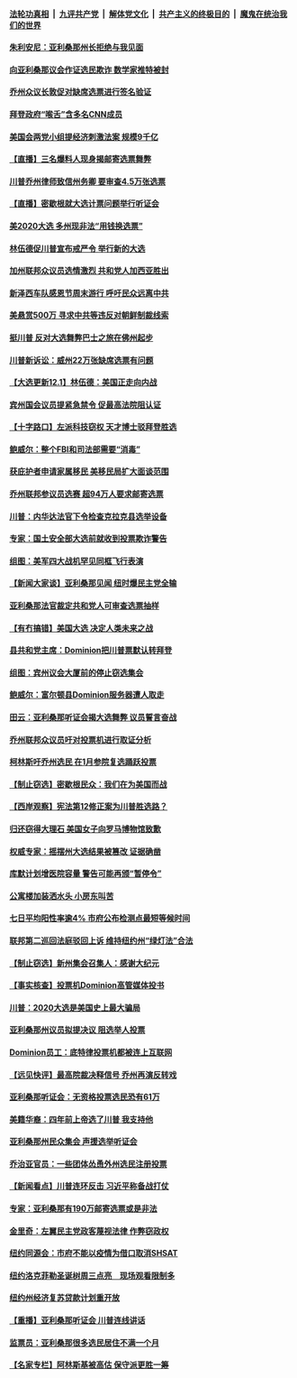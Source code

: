 ####  [法轮功真相](../../../../basic/blob/master/README.md?t=12020531) &nbsp;|&nbsp; [九评共产党](../../../../9ping.md/blob/master/README.md?t=12020531) &nbsp;|&nbsp; [解体党文化](../../../../jtdwh.md/blob/master/README.md?t=12020531)  &nbsp;|&nbsp; [共产主义的终极目的](../../../../gczydzjmd.md/blob/master/README.md?t=12020531) &nbsp;|&nbsp; [魔鬼在统治我们的世界](../../../../mgztzwmdsj.md/blob/master/README.md?t=12020531) 

#### [朱利安尼：亚利桑那州长拒绝与我见面](../pages/nsc412/n12588740.md?t=12020531) 

#### [向亚利桑那议会作证选民欺诈 数学家推特被封](../pages/nsc412/n12588799.md?t=12020531) 

#### [乔州众议长敦促对缺席选票进行签名验证](../pages/nsc412/n12588788.md?t=12020531) 

#### [拜登政府“喉舌”含多名CNN成员](../pages/nsc412/n12588725.md?t=12020531) 

#### [美国会两党小组提经济刺激法案 规模9千亿](../pages/nsc412/n12588476.md?t=12020531) 

#### [【直播】三名爆料人现身揭邮寄选票舞弊](../pages/nsc412/n12588529.md?t=12020531) 

#### [川普乔州律师致信州务卿 要审查4.5万张选票](../pages/nsc412/n12588701.md?t=12020531) 

#### [【直播】密歇根就大选计票问题举行听证会](../pages/nsc412/n12585720.md?t=12020531) 

#### [美2020大选 多州现非法“用钱换选票”](../pages/nsc412/n12588629.md?t=12020531) 

#### [林伍德促川普宣布戒严令 举行新的大选](../pages/nsc412/n12588541.md?t=12020531) 

#### [加州联邦众议员选情激烈 共和党人加西亚胜出](../pages/nsc412/n12588616.md?t=12020531) 

#### [新泽西车队感恩节周末游行 呼吁民众远离中共](../pages/nsc412/n12588596.md?t=12020531) 

#### [美悬赏500万 寻求中共等违反对朝鲜制裁线索](../pages/nsc412/n12588533.md?t=12020531) 

#### [挺川普 反对大选舞弊巴士之旅在佛州起步](../pages/nsc412/n12588482.md?t=12020531) 

#### [川普新诉讼：威州22万张缺席选票有问题](../pages/nsc412/n12588484.md?t=12020531) 

#### [【大选更新12.1】林伍德：美国正走向内战](../pages/nsc412/n12587667.md?t=12020531) 

#### [宾州国会议员提紧急禁令 促最高法院阻认证](../pages/nsc412/n12588252.md?t=12020531) 

#### [【十字路口】左派科技窃权 天才博士驳拜登胜选](../pages/nsc412/n12586774.md?t=12020531) 

#### [鲍威尔：整个FBI和司法部需要“消毒”](../pages/nsc412/n12588420.md?t=12020531) 

#### [获庇护者申请家属移民 美移民局扩大面谈范围](../pages/nsc412/n12587150.md?t=12020531) 

#### [乔州联邦参议员选赛 超94万人要求邮寄选票](../pages/nsc412/n12588236.md?t=12020531) 

#### [川普：内华达法官下令检查克拉克县选举设备](../pages/nsc412/n12588330.md?t=12020531) 

#### [专家：国土安全部大选前就收到投票欺诈警告](../pages/nsc412/n12588292.md?t=12020531) 

#### [组图：美军四大战机罕见同框飞行表演](../pages/nsc412/n12587361.md?t=12020531) 

#### [【新闻大家谈】亚利桑那见闻 纽时爆民主党全输](../pages/nsc412/n12588232.md?t=12020531) 

#### [亚利桑那法官裁定共和党人可审查选票抽样](../pages/nsc412/n12588244.md?t=12020531) 

#### [【有冇搞错】美国大选 决定人类未来之战](../pages/nsc412/n12587397.md?t=12020531) 

#### [县共和党主席：Dominion把川普票默认转拜登](../pages/nsc412/n12587998.md?t=12020531) 

#### [组图：宾州议会大厦前的停止窃选集会](../pages/nsc412/n12587554.md?t=12020531) 

#### [鲍威尔：富尔顿县Dominion服务器遭人取走](../pages/nsc412/n12587632.md?t=12020531) 

#### [田云：亚利桑那听证会揭大选舞弊 议员誓言奋战](../pages/nsc412/n12587552.md?t=12020531) 

#### [乔州联邦众议员吁对投票机进行取证分析](../pages/nsc412/n12587512.md?t=12020531) 

#### [柯林斯吁乔州选民 在1月参院复选踊跃投票](../pages/nsc412/n12587050.md?t=12020531) 

#### [【制止窃选】密歇根民众：我们在为美国而战](../pages/nsc412/n12586806.md?t=12020531) 

#### [【西岸观察】宪法第12修正案为川普胜选路？](../pages/nsc412/n12587055.md?t=12020531) 

#### [归还窃得大理石 美国女子向罗马博物馆致歉](../pages/nsc412/n12587441.md?t=12020531) 

#### [权威专家：摇摆州大选结果被篡改 证据确凿](../pages/nsc412/n12587174.md?t=12020531) 

#### [库默计划增医院容量 警告可能再颁“暂停令”](../pages/nsc412/n12587085.md?t=12020531) 

#### [公寓楼加装洒水头 小房东叫苦](../pages/nsc412/n12586547.md?t=12020531) 

#### [七日平均阳性率逾4% 市府公布检测点最短等候时间](../pages/nsc412/n12587077.md?t=12020531) 

#### [联邦第二巡回法庭驳回上诉  维持纽约州“绿灯法”合法](../pages/nsc412/n12587080.md?t=12020531) 

#### [【制止窃选】新州集会召集人：感谢大纪元](../pages/nsc412/n12587269.md?t=12020531) 

#### [【事实核查】投票机Dominion高管媒体投书](../pages/nsc412/n12587125.md?t=12020531) 

#### [川普：2020大选是美国史上最大骗局](../pages/nsc412/n12587039.md?t=12020531) 

#### [亚利桑那州议员拟提决议 阻选举人投票](../pages/nsc412/n12586948.md?t=12020531) 

#### [Dominion员工：底特律投票机都被连上互联网](../pages/nsc412/n12586779.md?t=12020531) 

#### [【远见快评】最高院裁决释信号 乔州再演反转戏](../pages/nsc412/n12586618.md?t=12020531) 

#### [亚利桑那听证会：无资格投票选民恐有61万](../pages/nsc412/n12586863.md?t=12020531) 

#### [美籍华裔：四年前上帝选了川普 我支持他](../pages/nsc412/n12586783.md?t=12020531) 

#### [亚利桑那州民众集会 声援选举听证会](../pages/nsc412/n12586790.md?t=12020531) 

#### [乔治亚官员：一些团体怂恿外州选民注册投票](../pages/nsc412/n12586787.md?t=12020531) 

#### [【新闻看点】川普连环反击 习近平称备战打仗](../pages/nsc412/n12586648.md?t=12020531) 

#### [专家：亚利桑那有190万邮寄选票或是非法](../pages/nsc412/n12586719.md?t=12020531) 

#### [金里奇：左翼民主党政客蔑视法律 作弊窃政权](../pages/nsc412/n12586495.md?t=12020531) 

#### [纽约同源会：市府不能以疫情为借口取消SHSAT](../pages/nsc412/n12586302.md?t=12020531) 

#### [纽约洛克菲勒圣诞树周三点亮　现场观看限制多](../pages/nsc412/n12586542.md?t=12020531) 

#### [纽约州经济复苏贷款计划重开放](../pages/nsc412/n12586545.md?t=12020531) 

#### [【重播】亚利桑那听证会 川普连线讲话](../pages/nsc412/n12582063.md?t=12020531) 

#### [监票员：亚利桑那很多选民居住不满一个月](../pages/nsc412/n12586571.md?t=12020531) 

#### [【名家专栏】阿林斯基被高估 保守派更胜一筹](../pages/nsc412/n12585526.md?t=12020531) 


